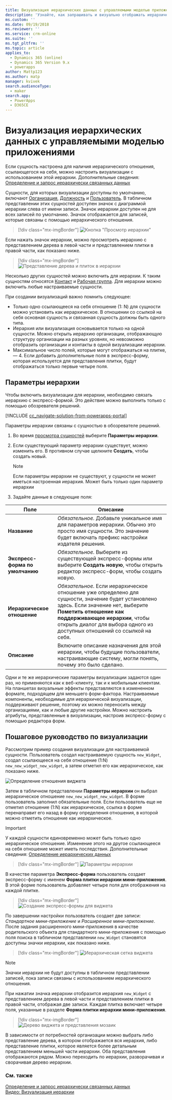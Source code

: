 ```yaml
---
title: Визуализация иерархических данных с управляемыми моделью приложениями | MicrosoftDocs
description: 'Узнайте, как запрашивать и визуально отображать иерархически связанные данные'
ms.custom: ''
ms.date: 09/19/2018
ms.reviewer: ''
ms.service: crm-online
ms.suite: ''
ms.tgt_pltfrm: ''
ms.topic: article
applies_to:
  - Dynamics 365 (online)
  - Dynamics 365 Version 9.x
  - powerapps
author: Mattp123
ms.author: matp
manager: kvivek
search.audienceType:
  - maker
search.app:
  - PowerApps
  - D365CE
---
```

# <a name="visualize-hierarchical-data-with-model-driven-apps"></a>Визуализация иерархических данных с управляемыми моделью приложениями

Если сущность настроена для наличия иерархического отношения, ссылающегося на себя, можно настроить визуализации с использованием этой иерархии. Дополнительные сведения: [Определение и запрос иерархически связанных данных](../common-data-service/define-query-hierarchical-data.md)

Сущности, для которых визуализации доступны по умолчанию, включают [Организация](/powerapps/developer/common-data-service/reference/entities/account), [Должность](/powerapps/developer/common-data-service/reference/entities/position) и [Пользователь](/powerapps/developer/common-data-service/reference/entities/systemuser). В табличном представлении этих сущностей доступен значок с диаграммой иерархии слева от имени записи. Значок иерархии доступен не для всех записей по умолчанию. Значок отображается для записей, которые связаны с помощью иерархического отношения.  
> [!div class="mx-imgBorder"] 
> ![Кнопка "Просмотр иерархии"](media/view-hierarchy-button.png)  
  
 Если нажать значок иерархии, можно просмотреть иерархию с представлением дерева в левой части и представлением плитки в правой части, как показано ниже.  
  
> [!div class="mx-imgBorder"] 
> ![Представление дерева и плиток в иерархии](media/tree-view-and-tile-view-in-hierarchy.png)  
  
 Несколько других сущностей можно включить для иерархии. К таким сущностям относятся [Контакт](/powerapps/developer/common-data-service/reference/entities/contact) и [Рабочая группа](/powerapps/developer/common-data-service/reference/entities/team). Для иерархии можно включить любые настраиваемые сущности.  
  
При создании визуализаций важно помнить следующее:  
  
- Только одно ссылающееся на себя отношение (1: N) для сущности можно установить как иерархическое. В отношении со ссылкой на себя основная сущность и связанная сущность должны быть одного типа.  
- Иерархия или визуализация основывается только на одной сущности. Можно открыть иерархию организации, отображающую структуру организации на разных уровнях, но невозможно отобразить организации и контакты в одной визуализации иерархии. 
- Максимальное число полей, которые могут отображаться на плитке, — 4. Если добавить дополнительные поля в экспресс-форму, которая используется для представления плитки, будут отображаться только первые четыре поля. 

## <a name="hierarchy-settings"></a>Параметры иерархии

Чтобы включить визуализации для иерархии, необходимо связать иерархию с экспресс-формой. Это действие можно выполнить только с помощью обозревателя решений.

[!INCLUDE [cc_navigate-solution-from-powerapps-portal](../../includes/cc_navigate-solution-from-powerapps-portal.md)]

Параметры иерархии связаны с сущностью в обозревателе решений. 

1. Во время [просмотра сущностей](../common-data-service/create-edit-entities-solution-explorer.md#view-entities) выберите **Параметры иерархии**.
2. Если существующий параметр иерархии существует, можно изменить его. В противном случае щелкните **Создать**, чтобы создать новый.
    
    > [!NOTE]
    > Если параметры иерархии не существуют, у сущности не может иметься настроенная иерархия.
    >Может быть только один параметр иерархии 

1. Задайте данные в следующие поля:

|Поле|Описание|
|--|--|
|**Название**|*Обязательное.* Добавьте уникальное имя для параметров иерархии. Обычно это просто имя сущности. Это значение будет включать префикс настройки издателя решения.|
|**Экспресс-форма по умолчанию**|*Обязательное.* Выберите из существующей экспресс-формы или выберите **Создать новую**, чтобы открыть редактор экспресс-форм, чтобы создать новую.|
|**Иерархическое отношение**|*Обязательное.* Если иерархическое отношение уже определено для сущности, значение будет установлено здесь. Если значение нет, выберите **Пометить отношение как поддерживающее иерархии**, чтобы открыть диалог для выбора одного из доступных отношений со ссылкой на себя.|
|**Описание**|Включите описание назначения для этой иерархии, чтобы будущие пользователи, настраивающие систему, могли понять, почему это было сделано.|
    

Одни и те же иерархические параметры визуализации задаются один раз, но применяются как к веб-клиенту, так и к мобильным клиентам. На планшетах визуальные эффекты представляются в измененном формате, подходящем для меньшего форм-фактора. Настраиваемые компоненты, необходимые для иерархической визуализации, поддерживают решение, поэтому их можно переносить между организациями, как и любые другие настройки. Можно настроить атрибуты, представленные в визуализации, настроив экспресс-форму с помощью редактора форм.
  
## <a name="visualization-walk-through"></a>Пошаговое руководство по визуализации

Рассмотрим пример создания визуализации для настраиваемой сущности. Пользователь создал настраиваемую сущность `new_Widget`, создал ссылающееся на себя отношение (1:N) `new_new_widget_new_widget`, а затем отметил его как иерархическое, как показано ниже.  
  
![Определение отношения виджета](media/widget-relationship-definition.png)  
  
Затем в табличном представлении **Параметры иерархии** он выбрал иерархическое отношение `new_new_widget_new_widget`. В форме пользователь заполнил обязательные поля. Если пользователь еще не отметил отношение (1:N) как иерархическое, ссылка в форме перенаправит его назад в форму определения отношения, в которой можно отметить отношение как иерархическое.  

> [!IMPORTANT]
> У каждой сущности единовременно может быть только одно иерархическое отношение. Изменение этого на другое ссылающееся на себя отношение может иметь последствия. Дополнительные сведения: [Определение иерархических данных](../common-data-service/define-query-hierarchical-data.md#define-hierarchical-data)

> [!div class="mx-imgBorder"] 
> ![Параметры иерархии](media/hierarchy-settings.png)  
  
В качестве параметра **Экспресс-форма** пользователь создает экспресс-форму с именем **Форма плитки иерархии мини-приложения**. В этой форме пользователь добавляет четыре поля для отображения на каждой плитке.  

> [!div class="mx-imgBorder"] 
> ![Создание экспресс-формы для виджета](media/create-quickform.png)  
  
По завершении настройки пользователь создает две записи: *Стандартное мини-приложение* и *Расширенное мини-приложение*. После задания расширенного мини-приложения в качестве родительского объекта для стандартного мини-приложения с помощью поля поиска в табличном представлении `new_Widget` становятся доступны значки иерархии, как показано ниже.  

> [!div class="mx-imgBorder"] 
> ![Иерархическая сетка виджета](media/widget-hierarchy-grid.png)  
  
> [!NOTE]
>  Значки иерархии не будут доступны в табличном представлении записей, пока записи связаны с использованием иерархического отношения.  
  
При нажатии значка иерархии отобразится иерархия `new_Widget` с представлением дерева в левой части и представлением плитки в правой части, отображая две записи. Каждая плитка включает четыре поля, указанные в разделе **Форма плитки иерархии мини-приложения**.  

> [!div class="mx-imgBorder"] 
> ![Дерево виджета и представления мозаик](media/widget-tree-tiles.png)  

В зависимости от потребностей организации можно выбрать либо представление дерева, в котором отображается вся иерархия, либо представление плитки, которое является более детальным представлением меньшей части иерархии. Оба представления отображаются рядом. Можно переходить по иерархии, разворачивая и сворачивая дерево иерархии. 

### <a name="see-also"></a>См. также 

[Определение и запрос иерархически связанных данных](../common-data-service/define-query-hierarchical-data.md)<br />
[Видео: Визуализация иерархии](http://www.youtube.com/watch?v=_dGBE6icLNw&index=9&list=PLC3591A8FE4ADBE07)
